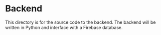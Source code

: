 # Backend
This directory is for the source code to the backend. The backend will be written in Python and interface with a Firebase database.
